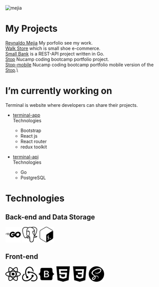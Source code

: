 ![mejia](https://user-images.githubusercontent.com/51460153/147538194-ab74941f-6a78-4219-be0a-a844d1911aeb.png)

# My Projects
[Reynaldo Mejia](https://github.com/redmejia/redmejia.github.io) My porfolio see my work.\
[Walk Store](https://github.com/redmejia/walk) which is small shoe e-commerce.\
[Small Bank](https://github.com/redmejia/sm-bank) is a REST-API project written in Go.\
[Stop](https://github.com/redmejia/stop) Nucamp coding bootcamp portfolio project.\
[Stop-mobile](https://github.com/redmejia/stop-native-app) Nucamp coding bootcamp portfolio mobile version of the [Stop](https://github.com/redmejia/stop).\


# I’m currently working on

Terminal is website where developers can share their projects.
- [terminal-app](https://github.com/redmejia/terminal-app)\
Technologies 
    * Bootstrap
    * React js
    * React router
    * redux toolkit

- [terminal-api](https://github.com/redmejia/terminal-api)\
Technologies
   * Go
   * PostgreSQL
  

#  Technologies
## Back-end and Data Storage
<div style="display: inline_blok" >
  <img  alt="go" width="48px" src="assets/img/svg/go.svg" /> 
  <img  alt="psql" width="48px" src="assets/img/svg/postgresql.svg" /> 
  <img alt="bash" width="48px" src="assets/img/svg/gnubash.svg" /> 
</div>

## Front-end
<div style="display: inline_blok" >
  <img  alt="react" width="48px" src="assets/img/svg/react.svg" />
  <img  alt="redux" width="48px" src="assets/img/svg/redux.svg" /> 
  <img  alt="bootstrap" width="48px" src="assets/img/svg/bootstrap.svg" /> 
  <img  alt="html" width="48px" src="assets/img/svg/html5.svg" /> 
  <img  alt="css" width="48px" src="assets/img/svg/css3.svg" /> 
  <img  alt="sass" width="48px" src="assets/img/svg/sass.svg" /> 
</div>

<!--
**redmejia/redmejia** is a ✨ _special_ ✨ repository because its `README.md` (this file) appears on your GitHub profile.

Here are some ideas to get you started:

- 🔭 👋 I’m currently working on ...
-🌱 I’m currently learning ... 
- 👯 I’m looking to collaborate on ...
- 🤔 I’m looking for help with ...
- 💬 Ask me about ...
- 📫 How to reach me: ...
- 😄 Pronouns: ...
- ⚡ Fun fact: ...
-->
